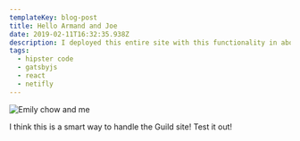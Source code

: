 ```yaml
---
templateKey: blog-post
title: Hello Armand and Joe
date: 2019-02-11T16:32:35.938Z
description: I deployed this entire site with this functionality in about 2 minutes.
tags:
  - hipster code
  - gatsbyjs
  - react
  - netifly
---
```

![Emily chow and me](/img/screen-shot-2019-01-25-at-4.23.55-pm.png)

I think this is a smart way to handle the Guild site! Test it out!
